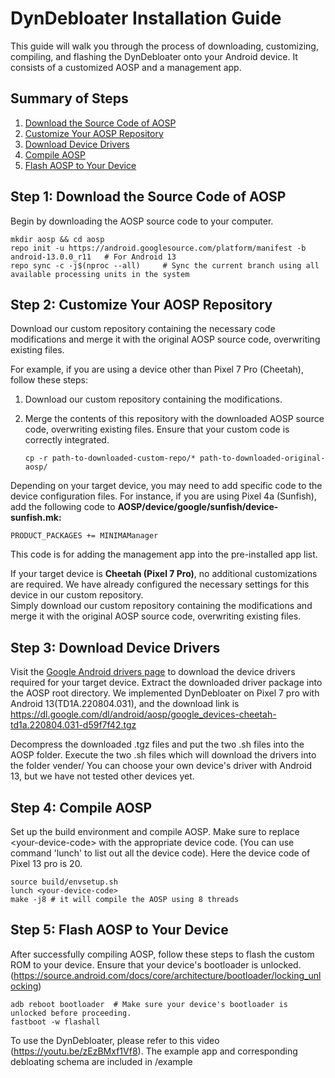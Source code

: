 # DynDebloater Installation Guide

This guide will walk you through the process of downloading, customizing, compiling, and flashing the DynDebloater onto your Android device.
It consists of a customized AOSP and a management app.

## Summary of Steps

1. [Download the Source Code of AOSP](#step-1-download-the-source-code-of-aosp)
2. [Customize Your AOSP Repository](#step-2-customize-your-aosp-repository)
3. [Download Device Drivers](#step-3-download-device-drivers)
4. [Compile AOSP](#step-4-compile-aosp)
5. [Flash AOSP to Your Device](#step-5-flash-aosp-to-your-device)

## Step 1: Download the Source Code of AOSP

Begin by downloading the AOSP source code to your computer.

```shell
mkdir aosp && cd aosp
repo init -u https://android.googlesource.com/platform/manifest -b android-13.0.0_r11   # For Android 13
repo sync -c -j$(nproc --all)     # Sync the current branch using all available processing units in the system
``````



## Step 2: Customize Your AOSP Repository
Download our custom repository containing the necessary code modifications and merge it with the original AOSP source code, overwriting existing files.

For example, if you are using a device other than Pixel 7 Pro (Cheetah), follow these steps:

1. Download our custom repository containing the modifications.

2. Merge the contents of this repository with the downloaded AOSP source code, overwriting existing files. Ensure that your custom code is correctly integrated.

   ```shell
   cp -r path-to-downloaded-custom-repo/* path-to-downloaded-original-aosp/
    ```



  Depending on your target device, you may need to add specific code to the device configuration files. For instance, if you are using Pixel 4a (Sunfish), add the following code to <b>AOSP/device/google/sunfish/device-sunfish.mk:</b>
  ```shell
  PRODUCT_PACKAGES += MINIMAManager
```
This code is for adding the management app into the pre-installed app list.


If your target device is <b>Cheetah (Pixel 7 Pro)</b>, no additional customizations are required. We have already configured the necessary settings for this device in our custom repository. <br>Simply download our custom repository containing the modifications and merge it with the original AOSP source code, overwriting existing files.



## Step 3: Download Device Drivers
Visit the [Google Android drivers page](https://developers.google.com/android/drivers )
 to download the device drivers required for your target device. Extract the downloaded driver package into the AOSP root directory.
  We implemented DynDebloater on Pixel 7 pro with Android 13(TD1A.220804.031), and the download link is https://dl.google.com/dl/android/aosp/google_devices-cheetah-td1a.220804.031-d59f7f42.tgz
  
  Decompress the downloaded .tgz files and put the two .sh files into the AOSP folder.
	Execute the two .sh files which will download the drivers into the folder vender/
  You can choose your own device's driver with Android 13, but we have not tested other devices yet.

## Step 4: Compile AOSP
Set up the build environment and compile AOSP. Make sure to replace \<your-device-code\> with the appropriate device code. 
(You can use command 'lunch' to list out all the device code). Here the device code of Pixel 13 pro is 20.

``` shell
source build/envsetup.sh
lunch <your-device-code>
make -j8 # it will compile the AOSP using 8 threads
```

## Step 5: Flash AOSP to Your Device
After successfully compiling AOSP, follow these steps to flash the custom ROM to your device. Ensure that your device's bootloader is unlocked.
(https://source.android.com/docs/core/architecture/bootloader/locking_unlocking)

``` shell
adb reboot bootloader  # Make sure your device's bootloader is unlocked before proceeding.
fastboot -w flashall

```

To use the DynDebloater, please refer to this video (https://youtu.be/zEzBMxf1Vf8).
The example app and corresponding debloating schema are included in /example